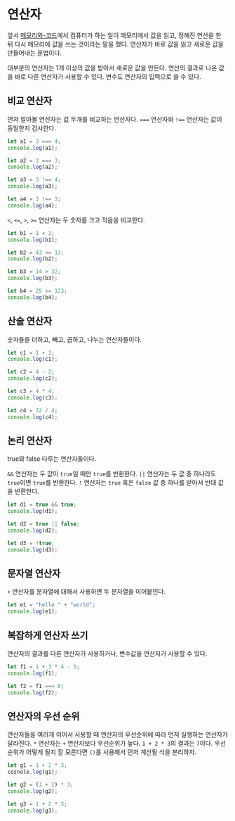 # 연산자

앞서 [메모리와-코드](../2020-01-20/메모리와-코드.md)에서 컴퓨터가 하는 일이
메모리에서 값을 읽고, 정해진 연산을 한 뒤 다시 메모리에 값을 쓰는 것이라는 말을 했다.
연산자가 바로 값을 읽고 새로운 값을 만들어내는 문법이다.

대부분의 연산자는 1개 이상의 값을 받아서 새로운 값을 만든다.
연산의 결과로 나온 값을 바로 다른 연산자가 사용할 수 있다.
변수도 연산자의 입력으로 쓸 수 있다.

## 비교 연산자

먼저 알아볼 연산자는 값 두개를 비교하는 연산자다.
`===` 연산자와 `!==` 연산자는 값이 동일한지 검사한다.

```js
let a1 = 3 === 4;
console.log(a1);

let a2 = 3 === 3;
console.log(a2);

let a3 = 3 !== 4;
console.log(a3);

let a4 = 3 !== 3;
console.log(a4);
```

`<`, `<=`, `>`, `>=` 연산자는 두 숫자를 크고 작음을 비교한다.

```js
let b1 = 1 < 2;
console.log(b1);

let b2 = 43 <= 13;
console.log(b2);

let b3 = 14 > 32;
console.log(b3);

let b4 = 25 >= 123;
console.log(b4);
```

## 산술 연산자

숫자들을 더하고, 빼고, 곱하고, 나누는 연산자들이다.

```js
let c1 = 1 + 2;
console.log(c1);

let c2 = 4 - 2;
console.log(c2);

let c3 = 4 * 4;
console.log(c3);

let c4 = 32 / 4;
console.log(c4);
```

## 논리 연산자

true와 false 다루는 연산자들이다.

`&&` 연산자는 두 값이 `true`일 때만 `true`를 반환한다.
`||` 연산자는 두 값 중 하나라도 `true`이면 `true`를 반환한다.
`!` 연산자는 `true` 혹은 `false` 값 중 하나를 받아서 반대 값을 반환한다.

```js
let d1 = true && true;
console.log(d1);

let d2 = true || false;
console.log(d2);

let d3 = !true;
console.log(d3);
```

## 문자열 연산자

`+` 연산자를 문자열에 대해서 사용하면 두 문자열을 이어붙인다.

```js
let e1 = "hello " + "world";
console.log(e1);
```

## 복잡하게 연산자 쓰기

연산자의 결과를 다른 연산자가 사용하거나, 변수값을 연산자가 사용할 수 있다.

```js
let f1 = 1 + 3 * 4 - 5;
console.log(f1);

let f2 = f1 === 8;
console.log(f2);
```

## 연산자의 우선 순위

연산자들을 여러개 이어서 사용할 때 연산자의 우선순위에 따라 먼저 실행하는 연산자가 달라진다.
`*` 연산자는 `+` 연산자보다 우선순위가 높다. `1 + 2 * 3`의 결과는 `7`이다.
우선순위가 어떻게 될지 잘 모른다면 `()`를 사용해서 먼저 계산될 식을 분리하자.

```js
let g1 = 1 + 2 * 3;
cosnole.log(g1);

let g2 = (1 + 2) * 3;
console.log(g2);

let g3 = 1 + 2 * 3;
console.log(g3);
```
